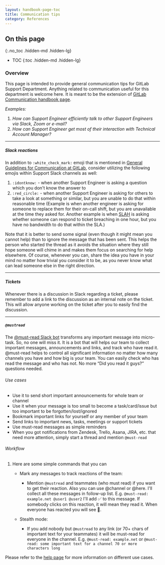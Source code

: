 ```yaml
---
layout: handbook-page-toc
title: Communication tips
category: References 
---
```


## On this page
{:.no_toc .hidden-md .hidden-lg}

- TOC
{:toc .hidden-md .hidden-lg}

### Overview

This page is intended to provide general communication tips for GitLab Support
Department. Anything related to communication useful for this department is
welcome here. It is meant to be the extension of [GitLab Communication handbook page](https://about.gitlab.com/handbook/communication/).

*Examples:*
 1. *How can Support Engineer efficiently talk to other Support Engineers via Slack, Zoom or e-mail?*
 2. *How can Support Engineer get most of their interaction with Technical Account Manager?*

---

##### Slack reactions

In addition to `:white_check_mark:` emoji that is mentioned in [General Guidelines for Communication at GitLab](https://about.gitlab.com/handbook/communication/#general-guidelines), consider utilizing the following emojis within Support Slack channels as well:

1. `:idontknow:` - when another Support Engineer is asking a question which you don't know the answer to
1. `:red_circle:` - when another Support Engineer is asking for others to take a look at something or similar, but you are unable to do that within reasonable time (Example is when another engineer is asking for someone to replace them for their on-call shift, but you are unavailable at the time they asked for. Another example is when [SLAH](https://about.gitlab.com/handbook/support/workflows/meeting-service-level-objectives.html#what-is-the-sla-hawk-role) is asking whether someone can respond to ticket breaching in one hour, but you have no bandwidth to do that within the SLA.)

Note that it is better to send some signal (even though it might mean you cannot help) than to ignore the message that has been sent. This helps the person who started the thread as it avoids the situation where they still hope someone will chime in and makes them focus on searching for help elsewhere. Of course, whenever you can, share the idea you have in your mind no matter how trivial you consider it to be, as you never know what can lead someone else in the right direction.

---
##### Tickets

Whenever there is a discussion in Slack regarding a ticket, please remember to 
add a link to the discussion as an internal note on the ticket. This will allow 
anyone working on the ticket after you to easily find the discussion.

---
##### `@mustread`
The [@must-read Slack bot](https://finalem.com/must-read) transforms any important message into micro-task. So, no one will miss it. It is a bot that will helps our team to collect important messages, announcements and links, and track who have read it.
@must-read helps to control all significant information no matter how many channels you have and how big is your team. You can easily check who has read the message and who has not. No more “Did you read it guys?” questions needed.

###### Use cases
- Use it to send short important announcements for whole team or channel
- Use it when your message is too small to become a task/card/issue but too important to be forgotten/lost/ignored
- Bookmark important links for yourself or any member of your team
- Send links to important news, tasks, meetings or support tickets
- Use must-read messages as simple reminders
- When you got notifications from Zendesk, Trello, Asana, JIRA, etc. that need more attention, simply        start a thread and mention `@must-read`

###### Workflow
1. Here are some simple commands that you can
   - Mark any messages to track reactions of the team:
      - Mention `@mustread` and teammates (who must read) if you want to get their reaction.
        Also you can use @channel or @here. I'll collect all these messages in follow-up list.
        E.g. `@must-read: example.net @user1 @user2`
        I'll add ✅ to this message. If somebody clicks on this reaction, it will mean they read it. When everyone has reacted you will see 📙.

   - Stealth mode:
      - If you add nobody but `@mustread` to any link (or 70+ chars of important text for your teammates) it will be must-read for everyone in the channel.
        E.g. `@must-read: example.net`
        or `@must-read: some important text for a channel 70 or more characters long`

Please refer to the [help page](https://finalem.com/must-read/help) for more information on different use cases.
